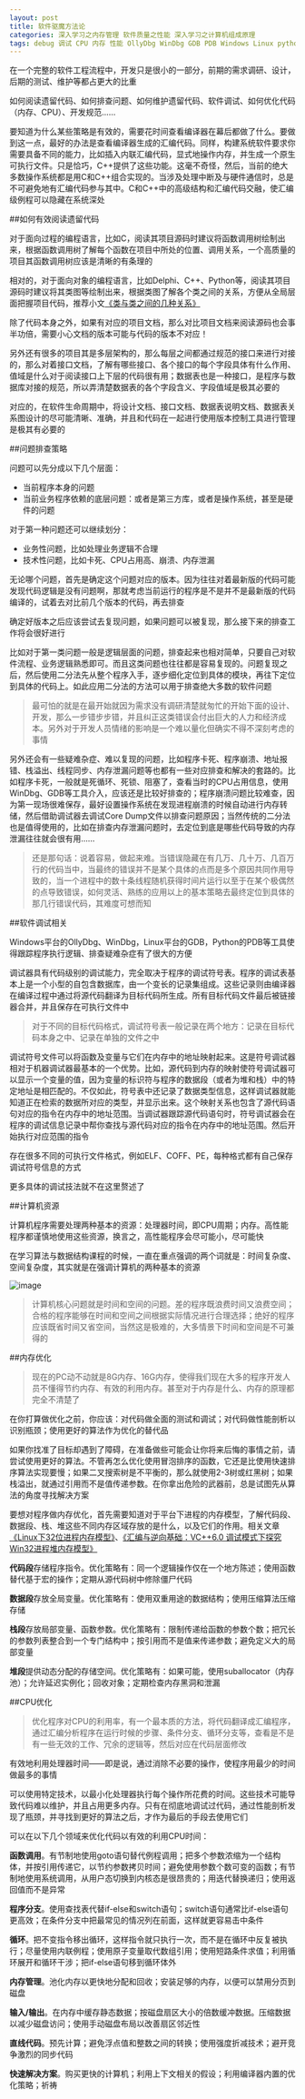 ```yaml
---
layout: post
title: 软件驱魔方法论
categories: 深入学习之内存管理 软件质量之性能 深入学习之计算机组成原理
tags: debug 调试 CPU 内存 性能 OllyDbg WinDbg GDB PDB Windows Linux python UML 面向对象 类图 函数调用树 版本控制
---
```


在一个完整的软件工程流程中，开发只是很小的一部分，前期的需求调研、设计，后期的测试、维护等都占更大的比重

如何阅读遗留代码、如何排查问题、如何维护遗留代码、软件调试、如何优化代码（内存、CPU）、开发规范……

要知道为什么某些策略是有效的，需要花时间查看编译器在幕后都做了什么。要做到这一点，最好的办法是查看编译器生成的汇编代码。同样，构建系统软件要求你需要具备不同的能力，比如插入内联汇编代码，显式地操作内存，并生成一个原生可执行文件。只是恰巧，C++提供了这些功能。这毫不奇怪，然后，当前的绝大多数操作系统都是用C和C++组合实现的。当涉及处理中断及与硬件通信时，总是不可避免地有汇编代码参与其中。C和C++中的高级结构和汇编代码交融，使汇编级例程可以隐藏在系统深处

##如何有效阅读遗留代码

对于面向过程的编程语言，比如C，阅读其项目源码时建议将函数调用树绘制出来，根据函数调用树了解每个函数在项目中所处的位置、调用关系，一个高质量的项目其函数调用树应该是清晰的有条理的

相对的，对于面向对象的编程语言，比如Delphi、C++、Python等，阅读其项目源码时建议将其类图等绘制出来，根据类图了解各个类之间的关系，方便从全局层面把握项目代码，推荐小文[《类与类之间的几种关系》](http://www.cnblogs.com/liuling/archive/2013/05/03/classrelation.html)

除了代码本身之外，如果有对应的项目文档，那么对比项目文档来阅读源码也会事半功倍，需要小心文档的版本可能与代码的版本不对应！

另外还有很多的项目其是多层架构的，那么每层之间都通过规范的接口来进行对接的，那么对着接口文档，了解有哪些接口、各个接口的每个字段具体有什么作用、值域是什么对于阅读接口上下层的代码很有用；数据表也是一种接口，是程序与数据库对接的规范，所以弄清楚数据表的各个字段含义、字段值域是极其必要的

对应的，在软件生命周期中，将设计文档、接口文档、数据表说明文档、数据表关系图设计的尽可能清晰、准确，并且和代码在一起进行使用版本控制工具进行管理是极其有必要的

##问题排查策略

问题可以先分成以下几个层面：

* 当前程序本身的问题
* 当前业务程序依赖的底层问题：或者是第三方库，或者是操作系统，甚至是硬件的问题

对于第一种问题还可以继续划分：

* 业务性问题，比如处理业务逻辑不合理
* 技术性问题，比如卡死、CPU占用高、崩溃、内存泄漏

无论哪个问题，首先是确定这个问题对应的版本。因为往往对着最新版的代码可能发现代码逻辑是没有问题啊，那就考虑当前运行的程序是不是并不是最新版的代码编译的，试着去对比前几个版本的代码，再去排查

确定好版本之后应该尝试去复现问题，如果问题可以被复现，那么接下来的排查工作将会很好进行

比如对于第一类问题一般是逻辑层面的问题，排查起来也相对简单，只要自己对软件流程、业务逻辑熟悉即可。而且这类问题也往往都是容易复现的。问题复现之后，然后使用二分法先从整个程序入手，逐步细化定位到具体的模块，再往下定位到具体的代码上。如此应用二分法的方法可以用于排查绝大多数的软件问题

>最可怕的就是在最开始就因为需求没有调研清楚就匆忙的开始下面的设计、开发，那么一步错步步错，并且纠正这类错误会付出巨大的人力和经济成本。另外对于开发人员情绪的影响是一个难以量化但确实不得不深刻考虑的事情

另外还会有一些疑难杂症、难以复现的问题，比如程序卡死、程序崩溃、地址报错、栈溢出、线程同步、内存泄漏问题等也都有一些对应排查和解决的套路的。比如程序卡死，一般就是死循环、死锁、阻塞了，查看当时的CPU占用信息，使用WinDbg、GDB等工具介入，应该还是比较好排查的；程序崩溃问题比较难查，因为第一现场很难保存，最好设置操作系统在发现进程崩溃的时候自动进行内存转储，然后借助调试器去调试Core Dump文件以排查问题原因；当然传统的二分法也是值得使用的，比如在排查内存泄漏问题时，去定位到底是哪些代码导致的内存泄漏往往就会很有用……

>还是那句话：说着容易，做起来难。当错误隐藏在有几万、几十万、几百万行的代码当中，当最终的错误并不是某个具体的点而是多个原因共同作用导致的，当一个进程中的数十条线程随机获得时间片运行以至于在某个极偶然的点导致错误，如何灵活、熟练的应用以上的基本策略去最终定位到具体的那几行错误代码，其难度可想而知

##软件调试相关

Windows平台的OllyDbg、WinDbg，Linux平台的GDB，Python的PDB等工具使得跟踪程序执行逻辑、排查疑难杂症有了很大的方便

调试器具有代码级别的调试能力，完全取决于程序的调试符号表。程序的调试表基本上是一个小型的自包含数据库，由一个变长的记录集组成。这些记录则由编译器在编译过程中通过将源代码翻译为目标代码所生成。所有目标代码文件最后被链接器合并，并且保存在可执行文件中

>对于不同的目标代码格式，调试符号表一般记录在两个地方：记录在目标代码本身之中、记录在单独的文件之中

调试符号文件可以将函数及变量与它们在内存中的地址映射起来。这是符号调试器相对于机器调试器最基本的一个优势。比如，源代码到内存的映射使符号调试器可以显示一个变量的值，因为变量的标识符与程序的数据段（或者为堆和栈）中的特定地址是相匹配的。不仅如此，符号表中还记录了数据类型信息，这样调试器就能知道正在检索的数据所对应的类型，并显示出来。这个映射关系也包含了源代码语句对应的指令在内存中的地址范围。当调试器跟踪源代码语句时，符号调试器会在程序的调试信息记录中帮你查找与源代码对应的指令在内存中的地址范围。然后开始执行对应范围的指令

存在很多不同的可执行文件格式，例如ELF、COFF、PE，每种格式都有自己保存调试符号信息的方式

更多具体的调试技法就不在这里赘述了

##计算机资源

计算机程序需要处理两种基本的资源：处理器时间，即CPU周期；内存。高性能程序都谨慎地使用这些资源，换言之，高性能程序会尽可能小，尽可能快

在学习算法与数据结构课程的时候，一直在重点强调的两个词就是：时间复杂度、空间复杂度，其实就是在强调计算机的两种基本的资源

![image](../media/image/2017-02-27/01.jpeg)

>计算机核心问题就是时间和空间的问题。差的程序既浪费时间又浪费空间；合格的程序能够在时间和空间之间根据实际情况进行合理选择；绝好的程序应该既省时间又省空间，当然这是极难的，大多情景下时间和空间是不可兼得的

##内存优化

>现在的PC动不动就是8G内存、16G内存，使得我们现在大多的程序开发人员不懂得节约内存、有效的利用内存。甚至对于内存是什么、内存的原理都完全不清楚了

在你打算做优化之前，你应该：对代码做全面的测试和调试；对代码做性能剖析以识别瓶颈；使用更好的算法作为优化的替代品

如果你找准了目标却遇到了障碍，在准备做些可能会让你将来后悔的事情之前，请尝试使用更好的算法。不管再怎么优化使用冒泡排序的函数，它还是比使用快速排序算法实现要慢；如果二叉搜索树是不平衡的，那么就使用2-3树或红黑树；如果栈溢出，就通过引用而不是值传递参数。在你拿出危险的武器前，总是试图先从算法的角度寻找解决方案

要想对程序做内存优化，首先需要知道对于平台下进程的内存模型，了解代码段、数据段、栈、堆这些不同内存区域存放的是什么，以及它们的作用。相关文章[《Linux下32位进程内存模型》](http://www.xumenger.com/02-linux-process-memory-20170101/)、[《汇编与逆向基础：VC++6.0 调试模式下探究Win32进程堆内存模型》](http://www.xumenger.com/windows-vcpp-debug-20161203/)

**代码段**存储程序指令。优化策略有：同一个逻辑操作仅在一个地方陈述；使用函数替代基于宏的操作；定期从源代码树中修除僵尸代码

**数据段**存放全局变量。优化策略有：使用双重用途的数据结构；使用压缩算法压缩存储

**栈段**存放局部变量、函数参数。优化策略有：限制传递给函数的参数个数；把冗长的参数列表整合到一个专门结构中；按引用而不是值来传递参数；避免定义大的局部变量

**堆段**提供动态分配的存储空间。优化策略有：如果可能，使用suballocator（内存池）；允许延迟实例化；回收对象；定期检查内存黑洞和泄漏

##CPU优化

>优化程序对CPU的利用率，有一个最本质的方法，将代码翻译成汇编程序，通过汇编分析程序在运行时候的步骤、条件分支、循环分支等，查看是不是有一些无效的工作、冗余的逻辑等，然后对应在代码层面修改

有效地利用处理器时间——即是说，通过消除不必要的操作，使程序用最少的时间做最多的事情

可以使用特定技术，以最小化处理器执行每个操作所花费的时间。这些技术可能导致代码难以维护，并且占用更多内存。只有在彻底地调试过代码，通过性能剖析发现了瓶颈，并寻找到更好的算法之后，才作为最后的手段去使用它们

可以在以下几个领域来优化代码以有效的利用CPU时间：

**函数调用**。有节制地使用goto语句替代例程调用；把多个参数浓缩为一个结构体，并按引用传递它，以节约参数拷贝时间；避免使用参数个数可变的函数；有节制地使用系统调用，从用户态切换到内核态是很昂贵的；用迭代替换递归；使用返回值而不是异常

**程序分支**。使用查找表代替if-else和switch语句；switch语句通常比if-else语句更高效；在条件分支中把最常见的情况列在前面，这样就更容易击中条件

**循环**。把不变指令移出循环，这样指令就只执行一次，而不是在循环中反复被执行；尽量使用内联例程；使用原子变量取代数组引用；使用短路条件求值；利用循环展开和循环干涉；把if-else语句移到循环体外

**内存管理**。池化内存以更快地分配和回收；安装足够的内存，以便可以禁用分页到磁盘

**输入/输出**。在内存中缓存静态数据；按磁盘扇区大小的倍数缓冲数据。压缩数据以减少磁盘访问；使用手动磁盘布局以改善扇区邻近性

**直线代码**。预先计算；避免浮点值和整数之间的转换；使用强度折减技术；避开竞争激烈的同步代码

**快速解决方案**。购买更快的计算机；利用上下文相关的假设；利用编译器内置的优化策略；祈祷
